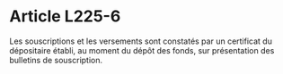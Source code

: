# Article L225-6

Les souscriptions et les versements sont constatés par un certificat du dépositaire établi, au moment du dépôt des fonds, sur présentation des bulletins de souscription.
